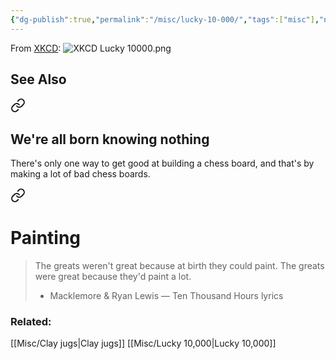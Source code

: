 ```yaml
---
{"dg-publish":true,"permalink":"/misc/lucky-10-000/","tags":["misc"],"noteIcon":""}
---
```



From [XKCD](https://xkcd.com/1053/):
![XKCD Lucky 10000.png](/img/user/img/XKCD%20Lucky%2010000.png)

## See Also


<div class="transclusion internal-embed is-loaded"><a class="markdown-embed-link" href="/projects/project-beliefs/#we-re-all-born-knowing-nothing" aria-label="Open link"><svg xmlns="http://www.w3.org/2000/svg" width="24" height="24" viewBox="0 0 24 24" fill="none" stroke="currentColor" stroke-width="2" stroke-linecap="round" stroke-linejoin="round" class="svg-icon lucide-link"><path d="M10 13a5 5 0 0 0 7.54.54l3-3a5 5 0 0 0-7.07-7.07l-1.72 1.71"></path><path d="M14 11a5 5 0 0 0-7.54-.54l-3 3a5 5 0 0 0 7.07 7.07l1.71-1.71"></path></svg></a><div class="markdown-embed">



## We're all born knowing nothing

There's only one way to get good at building a chess board, and that's by making a lot of bad chess boards.


<div class="transclusion internal-embed is-loaded"><a class="markdown-embed-link" href="/reading-and-writing/quotes/#painting" aria-label="Open link"><svg xmlns="http://www.w3.org/2000/svg" width="24" height="24" viewBox="0 0 24 24" fill="none" stroke="currentColor" stroke-width="2" stroke-linecap="round" stroke-linejoin="round" class="svg-icon lucide-link"><path d="M10 13a5 5 0 0 0 7.54.54l3-3a5 5 0 0 0-7.07-7.07l-1.72 1.71"></path><path d="M14 11a5 5 0 0 0-7.54-.54l-3 3a5 5 0 0 0 7.07 7.07l1.71-1.71"></path></svg></a><div class="markdown-embed">



# Painting

> The greats weren't great because at birth they could paint. The greats were great because they'd paint a lot.
> - Macklemore & Ryan Lewis — Ten Thousand Hours lyrics


</div></div>


### Related:

[[Misc/Clay jugs\|Clay jugs]]
[[Misc/Lucky 10,000\|Lucky 10,000]]

</div></div>
